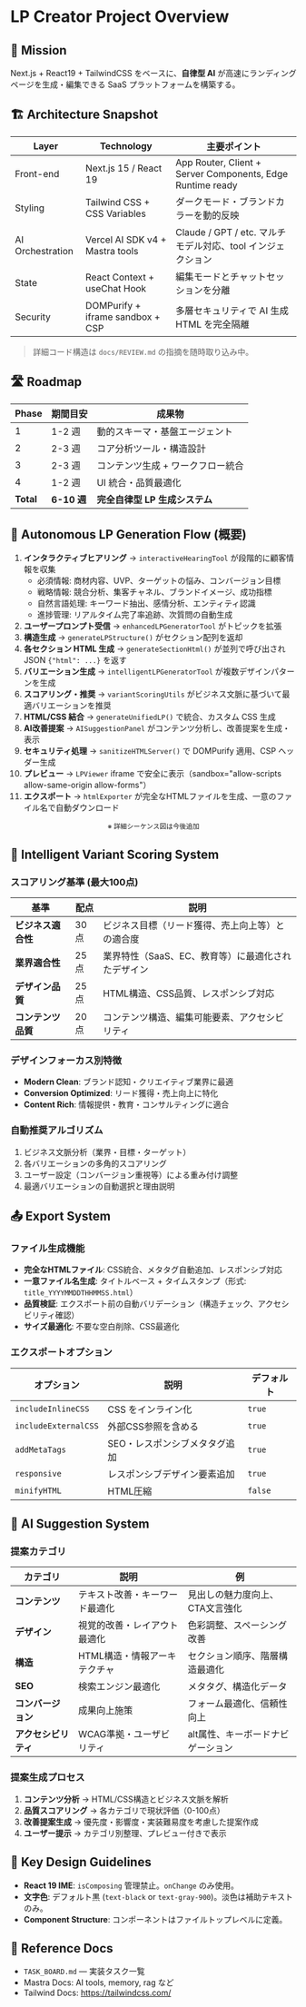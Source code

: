 # LP Creator Project Overview

## 🎯 Mission
Next.js + React19 + TailwindCSS をベースに、**自律型 AI** が高速にランディングページを生成・編集できる SaaS プラットフォームを構築する。

## 🏗️ Architecture Snapshot
| Layer | Technology | 主要ポイント |
|-------|-----------|--------------|
| Front-end | Next.js 15 / React 19 | App Router, Client + Server Components, Edge Runtime ready |
| Styling | Tailwind CSS + CSS Variables | ダークモード・ブランドカラーを動的反映 |
| AI Orchestration | Vercel AI SDK v4 + Mastra tools | Claude / GPT / etc. マルチモデル対応、tool インジェクション |
| State | React Context + useChat Hook | 編集モードとチャットセッションを分離 |
| Security | DOMPurify + iframe sandbox + CSP | 多層セキュリティで AI 生成 HTML を完全隔離 |

> 詳細コード構造は `docs/REVIEW.md` の指摘を随時取り込み中。

## 🛣️ Roadmap
| Phase | 期間目安 | 成果物 |
|-------|---------|--------|
| 1 | 1-2 週 | 動的スキーマ・基盤エージェント |
| 2 | 2-3 週 | コア分析ツール・構造設計 |
| 3 | 2-3 週 | コンテンツ生成 + ワークフロー統合 |
| 4 | 1-2 週 | UI 統合・品質最適化 |
| **Total** | **6-10 週** | **完全自律型 LP 生成システム** |

## 🤖 Autonomous LP Generation Flow (概要)
1. **インタラクティブヒアリング** → `interactiveHearingTool` が段階的に顧客情報を収集
   - 必須情報: 商材内容、UVP、ターゲットの悩み、コンバージョン目標
   - 戦略情報: 競合分析、集客チャネル、ブランドイメージ、成功指標
   - 自然言語処理: キーワード抽出、感情分析、エンティティ認識
   - 進捗管理: リアルタイム完了率追跡、次質問の自動生成
2. **ユーザープロンプト受信** → `enhancedLPGeneratorTool` がトピックを拡張
3. **構造生成** → `generateLPStructure()` がセクション配列を返却
4. **各セクション HTML 生成** → `generateSectionHtml()` が並列で呼び出され JSON `{"html": ...}` を返す
5. **バリエーション生成** → `intelligentLPGeneratorTool` が複数デザインパターンを生成
6. **スコアリング・推奨** → `variantScoringUtils` がビジネス文脈に基づいて最適バリエーションを推奨
7. **HTML/CSS 結合** → `generateUnifiedLP()` で統合、カスタム CSS 生成
8. **AI改善提案** → `AISuggestionPanel` がコンテンツ分析し、改善提案を生成・表示
9. **セキュリティ処理** → `sanitizeHTMLServer()` で DOMPurify 適用、CSP ヘッダー生成
10. **プレビュー** → `LPViewer` iframe で安全に表示（sandbox="allow-scripts allow-same-origin allow-forms"）
11. **エクスポート** → `htmlExporter` が完全なHTMLファイルを生成、一意のファイル名で自動ダウンロード

<div align="center"><sub>※ 詳細シーケンス図は今後追加</sub></div>

## 🎯 Intelligent Variant Scoring System

### スコアリング基準 (最大100点)
| 基準 | 配点 | 説明 |
|------|------|------|
| **ビジネス適合性** | 30点 | ビジネス目標（リード獲得、売上向上等）との適合度 |
| **業界適合性** | 25点 | 業界特性（SaaS、EC、教育等）に最適化されたデザイン |
| **デザイン品質** | 25点 | HTML構造、CSS品質、レスポンシブ対応 |
| **コンテンツ品質** | 20点 | コンテンツ構造、編集可能要素、アクセシビリティ |

### デザインフォーカス別特徴
- **Modern Clean**: ブランド認知・クリエイティブ業界に最適
- **Conversion Optimized**: リード獲得・売上向上に特化
- **Content Rich**: 情報提供・教育・コンサルティングに適合

### 自動推奨アルゴリズム
1. ビジネス文脈分析（業界・目標・ターゲット）
2. 各バリエーションの多角的スコアリング
3. ユーザー設定（コンバージョン重視等）による重み付け調整
4. 最適バリエーションの自動選択と理由説明

## 📤 Export System

### ファイル生成機能
- **完全なHTMLファイル**: CSS統合、メタタグ自動追加、レスポンシブ対応
- **一意ファイル名生成**: タイトルベース + タイムスタンプ（形式: `title_YYYYMMDDTHHMMSS.html`）
- **品質検証**: エクスポート前の自動バリデーション（構造チェック、アクセシビリティ確認）
- **サイズ最適化**: 不要な空白削除、CSS最適化

### エクスポートオプション
| オプション | 説明 | デフォルト |
|-----------|------|-----------|
| `includeInlineCSS` | CSS をインライン化 | `true` |
| `includeExternalCSS` | 外部CSS参照を含める | `true` |
| `addMetaTags` | SEO・レスポンシブメタタグ追加 | `true` |
| `responsive` | レスポンシブデザイン要素追加 | `true` |
| `minifyHTML` | HTML圧縮 | `false` |

## 🤖 AI Suggestion System

### 提案カテゴリ
| カテゴリ | 説明 | 例 |
|---------|------|-----|
| **コンテンツ** | テキスト改善・キーワード最適化 | 見出しの魅力度向上、CTA文言強化 |
| **デザイン** | 視覚的改善・レイアウト最適化 | 色彩調整、スペーシング改善 |
| **構造** | HTML構造・情報アーキテクチャ | セクション順序、階層構造最適化 |
| **SEO** | 検索エンジン最適化 | メタタグ、構造化データ |
| **コンバージョン** | 成果向上施策 | フォーム最適化、信頼性向上 |
| **アクセシビリティ** | WCAG準拠・ユーザビリティ | alt属性、キーボードナビゲーション |

### 提案生成プロセス
1. **コンテンツ分析** → HTML/CSS構造とビジネス文脈を解析
2. **品質スコアリング** → 各カテゴリで現状評価（0-100点）
3. **改善提案生成** → 優先度・影響度・実装難易度を考慮した提案作成
4. **ユーザー提示** → カテゴリ別整理、プレビュー付きで表示

## 📐 Key Design Guidelines
- **React 19 IME**: `isComposing` 管理禁止。`onChange` のみ使用。
- **文字色**: デフォルト黒 (`text-black` or `text-gray-900`)。淡色は補助テキストのみ。
- **Component Structure**: コンポーネントはファイルトップレベルに定義。

## 🔗 Reference Docs
- `TASK_BOARD.md` — 実装タスク一覧
- Mastra Docs: AI tools, memory, rag など
- Tailwind Docs: https://tailwindcss.com/
